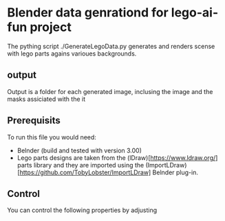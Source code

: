# Blender data genrationd for lego-ai-fun project
The pything script ./GenerateLegoData.py generates and renders scense with lego parts agains varioues backgrounds.
## output
Output is a folder for each generated image, inclusing the image and the masks assiciated with the it
## Prerequisits
To run this file you would need:
* Belnder (build and tested with version 3.00)
* Lego parts designs are taken from the (lDraw)[https://www.ldraw.org/] parts library and they are imported using the (ImportLDraw)[https://github.com/TobyLobster/ImportLDraw] Belnder plug-in.


## Control
You can control the following properties by adjusting 
